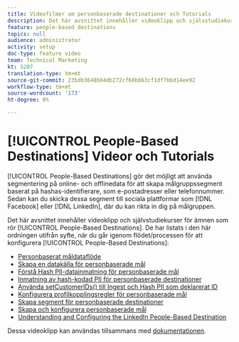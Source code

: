 ```yaml
---
title: Videofilmer om personbaserade destinationer och Tutorials
description: Det här avsnittet innehåller videoklipp och självstudiekurser för ämnen som rör personbaserade mål.
feature: people-based destinations
topics: null
audience: administrator
activity: setup
doc-type: feature video
team: Technical Marketing
kt: 5207
translation-type: tm+mt
source-git-commit: 235db3648b84db272cf68b863cf1df7b6d14ee92
workflow-type: tm+mt
source-wordcount: '173'
ht-degree: 0%

---
```



# [!UICONTROL People-Based Destinations] Videor och Tutorials

[!UICONTROL People-Based Destinations] gör det möjligt att använda segmentering på online- och offlinedata för att skapa målgruppssegment baserat på hashas-identifierare, som e-postadresser eller telefonnummer. Sedan kan du skicka dessa segment till sociala plattformar som [!DNL Facebook] eller [!DNL LinkedIn], där du kan rikta in dig på målgruppen.

Det här avsnittet innehåller videoklipp och självstudiekurser för ämnen som rör [!UICONTROL People-Based Destinations]. De har listats i den här ordningen utifrån syfte, när du går igenom flödet/processen för att konfigurera [!UICONTROL People-Based Destinations]:

* [Personbaserat måldataflöde](people-based-destinations-data-flow.md)
* [Skapa en datakälla för personbaserade mål](creating-a-data-source-for-people-based-destinations.md)
* [Förstå Hash PII-datainmatning för personbaserade mål](understanding-hashed-pii-data-ingestion-for-people-based-destinations.md)
* [Inmatning av hash-kodad PII för personbaserade destinationer](ingesting-hashed-pii-for-people-based-destinations.md)
* [Använda setCustomerIDs() till Ingest och Hash PII som deklarerat ID](using-setcustomerids-to-ingest-and-hash-pii-as-a-declared-id.md)
* [Konfigurera profilkopplingsregler för personbaserade mål](configuring-profile-merge-rules-for-people-based-destinations.md)
* [Skapa segment för personbaserade destinationer](creating-segments-for-people-based-destinations.md)
* [Skapa och konfigurera personbaserade mål](create-and-configure-people-based-destinations.md)
* [Understanding and Configuring the LinkedIn People-Based Destination](understanding-and-configuring-the-linkedin-pbd.md)

Dessa videoklipp kan användas tillsammans med [dokumentationen](https://docs.adobe.com/content/help/en/audience-manager/user-guide/features/destinations/people-based/people-based-destinations-overview.html).
